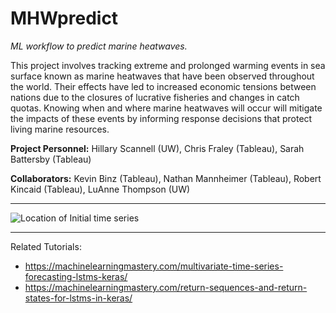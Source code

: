 # MHWpredict
*ML workflow to predict marine heatwaves.* 

This project involves tracking extreme and prolonged warming events in sea surface known as marine heatwaves that have been observed throughout the world. Their effects have led to increased economic tensions between nations due to the closures of lucrative fisheries and changes in catch quotas. Knowing when and where marine heatwaves will occur will mitigate the impacts of these events by informing response decisions that protect living marine resources.


**Project Personnel:** Hillary Scannell (UW), Chris Fraley (Tableau), Sarah Battersby (Tableau)
        
**Collaborators:** Kevin Binz (Tableau), Nathan Mannheimer (Tableau), Robert Kincaid (Tableau), LuAnne Thompson (UW)


***

![Location of Initial time series](https://github.com/hscannell/MHWpredict/blob/master/data/datamap.png)

***
Related Tutorials:
- https://machinelearningmastery.com/multivariate-time-series-forecasting-lstms-keras/
- https://machinelearningmastery.com/return-sequences-and-return-states-for-lstms-in-keras/
